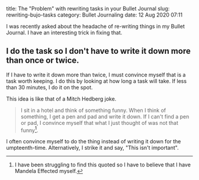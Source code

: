 title: The "Problem" with rewriting tasks in your Bullet Journal
slug: rewriting-bujo-tasks
category: Bullet Journaling
date: 12 Aug 2020 07:11

I was recently asked about the headache of re-writing things in my Bullet Journal. I have an interesting trick in fixing that. 

## I do the task so I don't have to write it down more than once or twice. 

If I have to write it down more than twice, I must convince myself that is a task worth keeping. I do this by looking at how long a task will take. If less than 30 minutes, I do it on the spot.

This idea is like that of a Mitch Hedberg joke.

> I sit in a hotel and think of something funny. When I think of something,  I get a pen and pad and write it down. If I can't find a pen or pad, I convince myself that what I just thought of was not that funny[^1]. 

I often convince myself to do the thing instead of writing it down for the umpteenth-time. Alternatively, I strike it and say, "This isn't important".

[^1]: I have been struggling to find this quoted so I have to believe that I have Mandela Effected myself.
